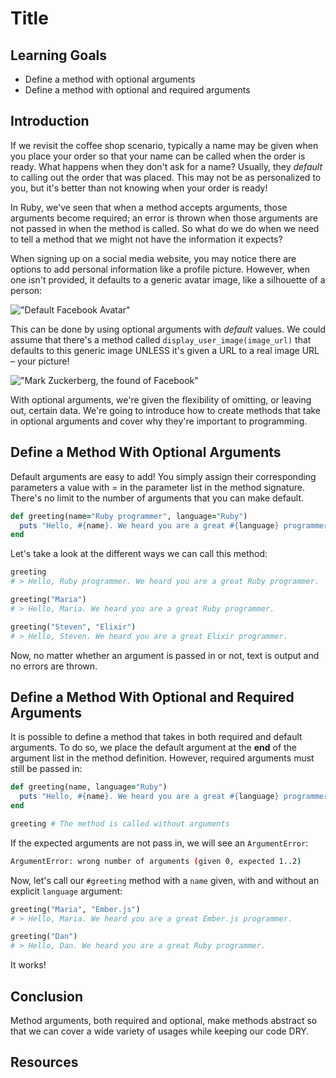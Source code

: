 # Title

## Learning Goals

- Define a method with optional arguments
- Define a method with optional and required arguments

## Introduction

If we revisit the coffee shop scenario, typically a name may be given when you
place your order so that your name can be called when the order is ready. What
happens when they don't ask for a name? Usually, they _default_ to calling out
the order that was placed. This may not be as personalized to you, but it's
better than not knowing when your order is ready!

In Ruby, we've seen that when a method accepts arguments, those arguments become
required; an error is thrown when those arguments are not passed in when the
method is called. So what do we do when we need to tell a method that we might
not have the information it expects?


When signing up on a social media website, you may notice there are options to
add personal information like a profile picture. However, when one isn't provided,
it defaults to a generic avatar image, like a silhouette of a person:

!["Default Facebook Avatar"](https://i.stack.imgur.com/l60Hf.png)

This can be done by using optional arguments with _default_ values. We could assume
that there's a method called `display_user_image(image_url)` that defaults to this
generic image UNLESS it's given a URL to a real image URL – your picture!

!["Mark Zuckerberg, the found of Facebook"](https://short-biography.com/wp-content/uploads/mark-zuckerberg/Mark-Zuckerberg.jpg)

With optional arguments, we're given the flexibility of omitting, or leaving out,
certain data. We're going to introduce how to create methods that take in optional
arguments and cover why they're important to programming.

## Define a Method With Optional Arguments

Default arguments are easy to add! You simply assign their corresponding parameters
a value with = in the parameter list in the method signature. There's no limit to
the number of arguments that you can make default.

```ruby
def greeting(name="Ruby programmer", language="Ruby")
  puts "Hello, #{name}. We heard you are a great #{language} programmer."
end
```

Let's take a look at the different ways we can call this method:

```ruby
greeting
# > Hello, Ruby programmer. We heard you are a great Ruby programmer.

greeting("Maria")
# > Hello, Maria. We heard you are a great Ruby programmer.

greeting("Steven", "Elixir")
# > Hello, Steven. We heard you are a great Elixir programmer.
```

Now, no matter whether an argument is passed in or not, text is output and no
errors are thrown.

## Define a Method With Optional and Required Arguments

It is possible to define a method that takes in both required and default
arguments. To do so, we  place the default argument at the **end** of the
argument list in the method definition. However, required arguments must
still be passed in:

```ruby
def greeting(name, language="Ruby")
  puts "Hello, #{name}. We heard you are a great #{language} programmer."
end

greeting # The method is called without arguments
```

If the expected arguments are not pass in, we will see an `ArgumentError`:

```bash
ArgumentError: wrong number of arguments (given 0, expected 1..2)
```

Now, let's call our `#greeting` method with a `name` given, with and
without an explicit `language` argument:

```ruby
greeting("Maria", "Ember.js")
# > Hello, Maria. We heard you are a great Ember.js programmer. 

greeting("Dan")
# > Hello, Dan. We heard you are a great Ruby programmer.
```

It works! 

## Conclusion

Method arguments, both required and optional, make methods abstract so that
we can cover a wide variety of usages while keeping our code DRY.

## Resources
